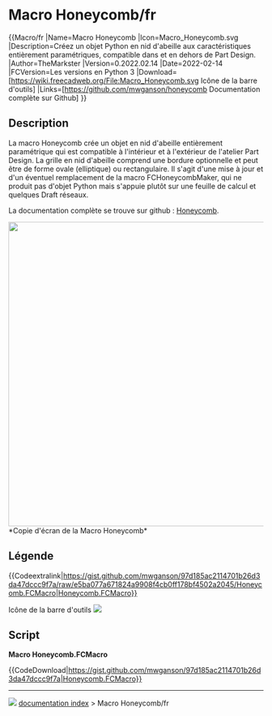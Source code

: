 # Macro Honeycomb/fr
{{Macro/fr
|Name=Macro Honeycomb
|Icon=Macro_Honeycomb.svg
|Description=Créez un objet Python en nid d'abeille aux caractéristiques entièrement paramétriques, compatible dans et en dehors de Part Design.
|Author=TheMarkster
|Version=0.2022.02.14
|Date=2022-02-14
|FCVersion=Les versions en Python 3
|Download=[https://wiki.freecadweb.org/File:Macro_Honeycomb.svg Icône de la barre d'outils]
|Links=[https://github.com/mwganson/honeycomb Documentation complète sur Github]
}}

## Description

La macro Honeycomb crée un objet en nid d\'abeille entièrement paramétrique qui est compatible à l\'intérieur et à l\'extérieur de l\'atelier Part Design. La grille en nid d\'abeille comprend une bordure optionnelle et peut être de forme ovale (elliptique) ou rectangulaire. Il s\'agit d\'une mise à jour et d\'un éventuel remplacement de la macro FCHoneycombMaker, qui ne produit pas d\'objet Python mais s\'appuie plutôt sur une feuille de calcul et quelques Draft réseaux.

La documentation complète se trouve sur github : [Honeycomb](https://github.com/mwganson/honeycomb).

<img alt="" src=images/Honeycomb_scr1.png  style="width:600px;"> 
*Copie d'écran de la Macro Honeycomb*

## Légende


{{Codeextralink|https://gist.github.com/mwganson/97d185ac2114701b26d3da47dccc9f7a/raw/e5ba077a671824a9908f4cb0ff178bf4502a2045/Honeycomb.FCMacro|Honeycomb.FCMacro}}

Icône de la barre d\'outils ![](images/Macro_Honeycomb.svg )

## Script

**Macro Honeycomb.FCMacro**


{{CodeDownload|https://gist.github.com/mwganson/97d185ac2114701b26d3da47dccc9f7a|Honeycomb.FCMacro}}



---
![](images/Right_arrow.png) [documentation index](../README.md) > Macro Honeycomb/fr
